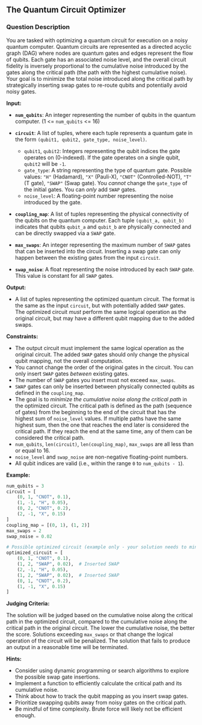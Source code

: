 ## The Quantum Circuit Optimizer

### Question Description

You are tasked with optimizing a quantum circuit for execution on a noisy quantum computer. Quantum circuits are represented as a directed acyclic graph (DAG) where nodes are quantum gates and edges represent the flow of qubits. Each gate has an associated noise level, and the overall circuit fidelity is inversely proportional to the cumulative noise introduced by the gates along the critical path (the path with the highest cumulative noise). Your goal is to minimize the total noise introduced along the critical path by strategically inserting swap gates to re-route qubits and potentially avoid noisy gates.

**Input:**

*   **`num_qubits`**: An integer representing the number of qubits in the quantum computer. (1 <= `num_qubits` <= 16)
*   **`circuit`**: A list of tuples, where each tuple represents a quantum gate in the form `(qubit1, qubit2, gate_type, noise_level)`.

    *   `qubit1`, `qubit2`: Integers representing the qubit indices the gate operates on (0-indexed). If the gate operates on a single qubit, `qubit2` will be `-1`.
    *   `gate_type`: A string representing the type of quantum gate. Possible values: `"H"` (Hadamard), `"X"` (Pauli-X), `"CNOT"` (Controlled-NOT), `"T"` (T gate), `"SWAP"` (Swap gate).  You *cannot* change the `gate_type` of the initial gates.  You can *only* add `SWAP` gates.
    *   `noise_level`: A floating-point number representing the noise introduced by the gate.
*   **`coupling_map`**: A list of tuples representing the physical connectivity of the qubits on the quantum computer. Each tuple `(qubit_a, qubit_b)` indicates that qubits `qubit_a` and `qubit_b` are physically connected and can be directly swapped via a `SWAP` gate.
*   **`max_swaps`**: An integer representing the maximum number of `SWAP` gates that can be inserted into the circuit.  Inserting a swap gate can only happen between the existing gates from the input `circuit`.
*   **`swap_noise`**: A float representing the noise introduced by each `SWAP` gate.  This value is constant for all `SWAP` gates.

**Output:**

*   A list of tuples representing the optimized quantum circuit. The format is the same as the input `circuit`, but with potentially added `SWAP` gates. The optimized circuit *must* perform the same logical operation as the original circuit, but may have a different qubit mapping due to the added swaps.

**Constraints:**

*   The output circuit must implement the same logical operation as the original circuit. The added `SWAP` gates should only change the physical qubit mapping, not the overall computation.
*   You cannot change the order of the original gates in the circuit. You can only insert `SWAP` gates *between* existing gates.
*   The number of `SWAP` gates you insert must not exceed `max_swaps`.
*   `SWAP` gates can only be inserted between physically connected qubits as defined in the `coupling_map`.
*   The goal is to *minimize the cumulative noise along the critical path* in the optimized circuit.  The critical path is defined as the path (sequence of gates) from the beginning to the end of the circuit that has the highest sum of `noise_level` values.  If multiple paths have the same highest sum, then the one that reaches the end later is considered the critical path.  If they reach the end at the same time, any of them can be considered the critical path.
*   `num_qubits`, `len(circuit)`, `len(coupling_map)`, `max_swaps` are all less than or equal to 16.
*   `noise_level` and `swap_noise` are non-negative floating-point numbers.
*   All qubit indices are valid (i.e., within the range `0` to `num_qubits - 1`).

**Example:**

```python
num_qubits = 3
circuit = [
    (0, 1, "CNOT", 0.1),
    (1, -1, "H", 0.05),
    (0, 2, "CNOT", 0.2),
    (2, -1, "X", 0.15)
]
coupling_map = [(0, 1), (1, 2)]
max_swaps = 2
swap_noise = 0.02

# Possible optimized circuit (example only - your solution needs to minimize critical path noise):
optimized_circuit = [
    (0, 1, "CNOT", 0.1),
    (1, 2, "SWAP", 0.02),  # Inserted SWAP
    (2, -1, "H", 0.05),
    (1, 2, "SWAP", 0.02),  # Inserted SWAP
    (0, 1, "CNOT", 0.2),
    (1, -1, "X", 0.15)
]
```

**Judging Criteria:**

The solution will be judged based on the cumulative noise along the critical path in the optimized circuit, compared to the cumulative noise along the critical path in the original circuit. The lower the cumulative noise, the better the score. Solutions exceeding `max_swaps` or that change the logical operation of the circuit will be penalized. The solution that fails to produce an output in a reasonable time will be terminated.

**Hints:**

*   Consider using dynamic programming or search algorithms to explore the possible swap gate insertions.
*   Implement a function to efficiently calculate the critical path and its cumulative noise.
*   Think about how to track the qubit mapping as you insert swap gates.
*   Prioritize swapping qubits away from noisy gates on the critical path.
*   Be mindful of time complexity. Brute force will likely not be efficient enough.
